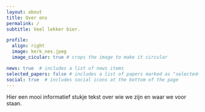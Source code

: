 ```yaml
---
layout: about
title: Over ons 
permalink: /
subtitle: Veel lekker bier.

profile:
  align: right
  image: kerk_nes.jpeg
  image_cicular: true # crops the image to make it circular

news: true  # includes a list of news items
selected_papers: false # includes a list of papers marked as "selected={true}"
social: true  # includes social icons at the bottom of the page
---
```


Hier een mooi informatief stukje tekst over wie we zijn en waar we voor staan.
